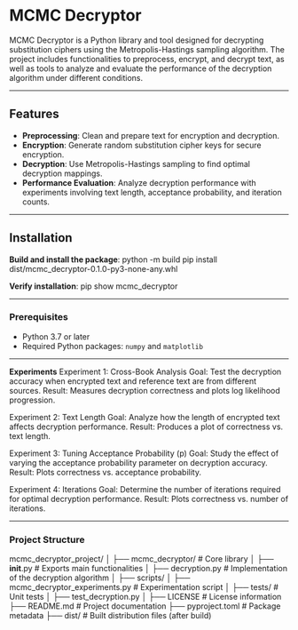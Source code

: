 # MCMC Decryptor

MCMC Decryptor is a Python library and tool designed for decrypting substitution ciphers using the Metropolis-Hastings sampling algorithm. The project includes functionalities to preprocess, encrypt, and decrypt text, as well as tools to analyze and evaluate the performance of the decryption algorithm under different conditions.

---

## Features

- **Preprocessing**: Clean and prepare text for encryption and decryption.
- **Encryption**: Generate random substitution cipher keys for secure encryption.
- **Decryption**: Use Metropolis-Hastings sampling to find optimal decryption mappings.
- **Performance Evaluation**: Analyze decryption performance with experiments involving text length, acceptance probability, and iteration counts.

---

## Installation

**Build and install the package**:
python -m build
pip install dist/mcmc_decryptor-0.1.0-py3-none-any.whl

**Verify installation**:
pip show mcmc_decryptor

---

### Prerequisites

- Python 3.7 or later
- Required Python packages: `numpy` and `matplotlib`

---

**Experiments**
Experiment 1: Cross-Book Analysis
Goal: Test the decryption accuracy when encrypted text and reference text are from different sources.
Result: Measures decryption correctness and plots log likelihood progression.

Experiment 2: Text Length
Goal: Analyze how the length of encrypted text affects decryption performance.
Result: Produces a plot of correctness vs. text length.

Experiment 3: Tuning Acceptance Probability (p)
Goal: Study the effect of varying the acceptance probability parameter on decryption accuracy.
Result: Plots correctness vs. acceptance probability.

Experiment 4: Iterations
Goal: Determine the number of iterations required for optimal decryption performance.
Result: Plots correctness vs. number of iterations.

---

### Project Structure

mcmc_decryptor_project/
│
├── mcmc_decryptor/             # Core library
│   ├── __init__.py             # Exports main functionalities
│   ├── decryption.py           # Implementation of the decryption algorithm
│
├── scripts/
│   ├── mcmc_decryptor_experiments.py  # Experimentation script
│
├── tests/                      # Unit tests
│   ├── test_decryption.py
│
├── LICENSE                     # License information
├── README.md                   # Project documentation
├── pyproject.toml              # Package metadata
├── dist/                       # Built distribution files (after build)


